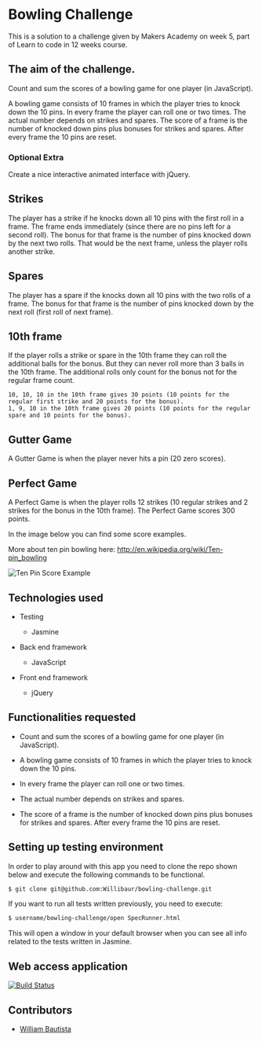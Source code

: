 Bowling Challenge
=================

This is a solution to a challenge given by Makers Academy on week 5, part of Learn
to code in 12 weeks course.

The aim of the challenge.
-------------------------

Count and sum the scores of a bowling game for one player (in JavaScript).

A bowling game consists of 10 frames in which the player tries to knock down the 10 pins. In every frame the player can roll one or two times. The actual number depends on strikes and spares. The score of a frame is the number of knocked down pins plus bonuses for strikes and spares. After every frame the 10 pins are reset.


### Optional Extra

Create a nice interactive animated interface with jQuery.

## Strikes

The player has a strike if he knocks down all 10 pins with the first roll in a frame. The frame ends immediately (since there are no pins left for a second roll). The bonus for that frame is the number of pins knocked down by the next two rolls. That would be the next frame, unless the player rolls another strike.

## Spares

The player has a spare if the knocks down all 10 pins with the two rolls of a frame. The bonus for that frame is the number of pins knocked down by the next roll (first roll of next frame).

## 10th frame

If the player rolls a strike or spare in the 10th frame they can roll the additional balls for the bonus. But they can never roll more than 3 balls in the 10th frame. The additional rolls only count for the bonus not for the regular frame count.

    10, 10, 10 in the 10th frame gives 30 points (10 points for the regular first strike and 20 points for the bonus).
    1, 9, 10 in the 10th frame gives 20 points (10 points for the regular spare and 10 points for the bonus).

## Gutter Game

A Gutter Game is when the player never hits a pin (20 zero scores).

## Perfect Game

A Perfect Game is when the player rolls 12 strikes (10 regular strikes and 2 strikes for the bonus in the 10th frame). The Perfect Game scores 300 points.

In the image below you can find some score examples.

More about ten pin bowling here: http://en.wikipedia.org/wiki/Ten-pin_bowling

![Ten Pin Score Example](images/example_ten_pin_scoring.png)


Technologies used
-----------------

  * Testing
    * Jasmine

  * Back end framework
    * JavaScript

  * Front end framework
    * jQuery


Functionalities requested
-------------------------

- Count and sum the scores of a bowling game for one player (in JavaScript).

- A bowling game consists of 10 frames in which the player tries to knock down the
10 pins.

- In every frame the player can roll one or two times.

- The actual number depends on strikes and spares.

- The score of a frame is the number of knocked down pins plus bonuses for
strikes and spares. After every frame the 10 pins are reset.


Setting up testing environment
------------------------------

In order to play around with this app you need to clone the repo shown below and
execute the following commands to be functional.

```sh
$ git clone git@github.com:Willibaur/bowling-challenge.git
```

If you want to run all tests written previously, you need to execute:

```sh
$ username/bowling-challenge/open SpecRunner.html
```

This will open a window in your default browser when you can see all info related
to the tests written in Jasmine.

Web access application
-----------------------

[![Build Status](https://travis-ci.org/Willibaur/bowling-score-calculator-JavaScript.svg?branch=master)](https://travis-ci.org/Willibaur/bowling-score-calculator-JavaScript)


Contributors
------------

* [William Bautista](https://github.com/Willibaur)
